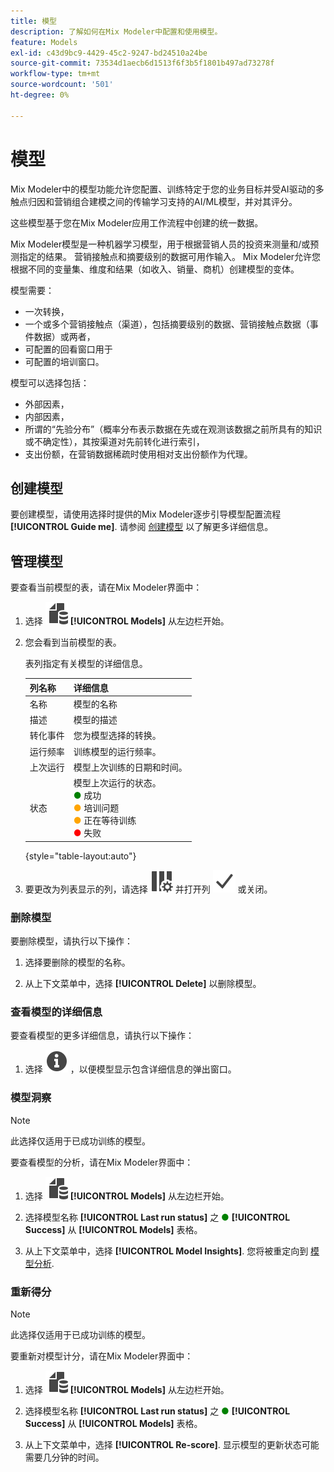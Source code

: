 ```yaml
---
title: 模型
description: 了解如何在Mix Modeler中配置和使用模型。
feature: Models
exl-id: c43d9bc9-4429-45c2-9247-bd24510a24be
source-git-commit: 73534d1aecb6d1513f6f3b5f1801b497ad73278f
workflow-type: tm+mt
source-wordcount: '501'
ht-degree: 0%

---
```


# 模型

Mix Modeler中的模型功能允许您配置、训练特定于您的业务目标并受AI驱动的多触点归因和营销组合建模之间的传输学习支持的AI/ML模型，并对其评分。

这些模型基于您在Mix Modeler应用工作流程中创建的统一数据。

Mix Modeler模型是一种机器学习模型，用于根据营销人员的投资来测量和/或预测指定的结果。 营销接触点和摘要级别的数据可用作输入。 Mix Modeler允许您根据不同的变量集、维度和结果（如收入、销量、商机）创建模型的变体。

模型需要：

* 一次转换，
* 一个或多个营销接触点（渠道），包括摘要级别的数据、营销接触点数据（事件数据）或两者，
* 可配置的回看窗口用于
* 可配置的培训窗口。

模型可以选择包括：

* 外部因素，
* 内部因素，
* 所谓的“先验分布”（概率分布表示数据在先或在观测该数据之前所具有的知识或不确定性），其按渠道对先前转化进行索引，
* 支出份额，在营销数据稀疏时使用相对支出份额作为代理。


## 创建模型

要创建模型，请使用选择时提供的Mix Modeler逐步引导模型配置流程 **[!UICONTROL Guide me]**. 请参阅 [创建模型](create.md) 以了解更多详细信息。

## 管理模型

要查看当前模型的表，请在Mix Modeler界面中：

1. 选择 ![](../assets/icons/FileData.svg) **[!UICONTROL Models]** 从左边栏开始。

1. 您会看到当前模型的表。

   表列指定有关模型的详细信息。

   | 列名称 | 详细信息 |
   |---|---|
   | 名称 | 模型的名称 |
   | 描述 | 模型的描述 |
   | 转化事件 | 您为模型选择的转换。 |
   | 运行频率 | 训练模型的运行频率。 |
   | 上次运行 | 模型上次训练的日期和时间。 |
   | 状态 | 模型上次运行的状态。 <br/><span style="color:green">●</span> 成功<br/><span style="color:orange">●</span> 培训问题<br/> <span style="color:orange">●</span> 正在等待训练 <br/><span style="color:red">●</span> 失败 |

   {style="table-layout:auto"}

1. 要更改为列表显示的列，请选择 ![列设置](../assets/icons/ColumnSetting.svg) 并打开列 ![Check](../assets/icons/Checkmark.svg) 或关闭。

### 删除模型

要删除模型，请执行以下操作：

1. 选择要删除的模型的名称。

1. 从上下文菜单中，选择 **[!UICONTROL Delete]** 以删除模型。

### 查看模型的详细信息

要查看模型的更多详细信息，请执行以下操作：

1. 选择 ![信息](../assets/icons/Info.svg) ，以便模型显示包含详细信息的弹出窗口。



### 模型洞察

>[!NOTE]
>
>此选择仅适用于已成功训练的模型。
>

要查看模型的分析，请在Mix Modeler界面中：

1. 选择 ![](../assets/icons/FileData.svg) **[!UICONTROL Models]** 从左边栏开始。

1. 选择模型名称 **[!UICONTROL Last run status]** 之 <span style="color:green">●</span> **[!UICONTROL Success]** 从 **[!UICONTROL Models]** 表格。

1. 从上下文菜单中，选择 **[!UICONTROL Model Insights]**. 您将被重定向到 [模型分析](insights.md).


### 重新得分

>[!NOTE]
>
>此选择仅适用于已成功训练的模型。
>

要重新对模型计分，请在Mix Modeler界面中：

1. 选择 ![](../assets/icons/FileData.svg) **[!UICONTROL Models]** 从左边栏开始。

1. 选择模型名称 **[!UICONTROL Last run status]** 之 <span style="color:green">●</span> **[!UICONTROL Success]** 从 **[!UICONTROL Models]** 表格。

1. 从上下文菜单中，选择 **[!UICONTROL Re-score]**. 显示模型的更新状态可能需要几分钟的时间。


